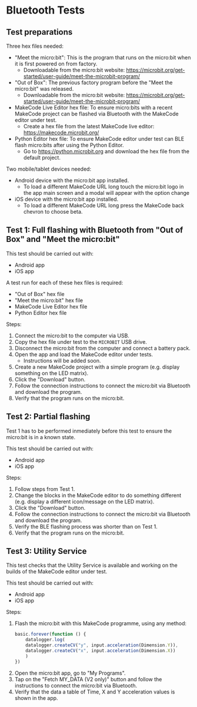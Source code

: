# Bluetooth Tests

## Test preparations

Three hex files needed:
- "Meet the micro:bit": This is the program that runs on the micro:bit when
  it is first powered on from factory.
    - Downloadable from the micro:bit website:
      https://microbit.org/get-started/user-guide/meet-the-microbit-program/
- "Out of Box": The previous factory program before the
  "Meet the micro:bit" was released.
    - Downloadable from the micro:bit website:
      https://microbit.org/get-started/user-guide/meet-the-microbit-program/
- MakeCode Live Editor hex file: To ensure micro:bits with a recent MakeCode
  project can be flashed via Bluetooth with the MakeCode editor under test.
    - Create a hex file from the latest MakeCode live editor:
      https://makecode.microbit.org/
- Python Editor hex file: To ensure MakeCode editor under test can BLE flash
  micro:bits after using the Python Editor.
    - Go to https://python.microbit.org and download the hex file
      from the default project.

Two mobile/tablet devices needed:
- Android device with the micro:bit app installed.
    - To load a different MakeCode URL long touch the micro:bit logo in the
      app main screen and a modal will appear with the option change
- iOS device with the micro:bit app installed.
    - To load a different MakeCode URL long press the MakeCode back chevron
      to choose beta.

## Test 1: Full flashing with Bluetooth from "Out of Box" and "Meet the micro:bit"

This test should be carried out with:
- Android app
- iOS app

A test run for each of these hex files is required:
- "Out of Box" hex file
- "Meet the micro:bit" hex file
- MakeCode Live Editor hex file
- Python Editor hex file

Steps:
1. Connect the micro:bit to the computer via USB.
2. Copy the hex file under test to the `MICROBIT` USB drive.
3. Disconnect the micro:bit from the computer and connect a battery pack.
4. Open the app and load the MakeCode editor under tests.
    - Instructions will be added soon.
5. Create a new MakeCode project with a simple program (e.g. display
   something on the LED matrix).
6. Click the "Download" button.
7. Follow the connection instructions to connect the micro:bit via Bluetooth
   and download the program.
8. Verify that the program runs on the micro:bit.

## Test 2: Partial flashing

Test 1 has to be performed inmediately before this test to ensure the micro:bit
is in a known state.

This test should be carried out with:
- Android app
- iOS app

Steps:
1. Follow steps from Test 1.
2. Change the blocks in the MakeCode editor to do something different
   (e.g. display a different icon/message on the LED matrix).
3. Click the "Download" button.
4. Follow the connection instructions to connect the micro:bit via Bluetooth
   and download the program.
5. Verify the BLE flashing process was shorter than on Test 1.
6. Verify that the program runs on the micro:bit.

## Test 3: Utility Service

This test checks that the Utility Service is available and working on
the builds of the MakeCode editor under test.

This test should be carried out with:
- Android app
- iOS app

Steps:
1. Flash the micro:bit with this MakeCode programme, using any method:
    ```javascript
    basic.forever(function () {
        datalogger.log(
        datalogger.createCV("y", input.acceleration(Dimension.Y)),
        datalogger.createCV("x", input.acceleration(Dimension.X))
        )
    })
    ```
2. Open the micro:bit app, go to "My Programs".
3. Tap on the "Fetch MY_DATA (V2 only)" button and follow the instructions
   to connect the micro:bit via Bluetooth.
4. Verify that the data a table of Time, X and Y acceleration values
   is shown in the app.
